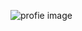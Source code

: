 ![profie image](https://avatars1.githubusercontent.com/u/22606495?s=400&u=b685ffe6e4c7cccfaebda24e274755247ad06c42&v=4)
